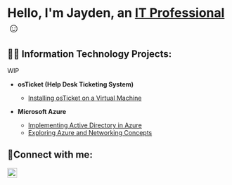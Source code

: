 <h1>Hello, I'm Jayden, an <a href="https://linkedin.com/in/jayden-colon-68a3a626b">IT Professional</a>☺</h1>

<h2>👨‍💻 Information Technology Projects:</h2> WIP

- <b>osTicket (Help Desk Ticketing System)</b>
  - <a href="https://github.com/JayReyColon/osticket-prereqs"> Installing osTicket on a Virtual Machine </a>

- <b>Microsoft Azure</b>
  - <a href="https://github.com/JayReyColon/Implementing-Active-Directory-in-Azure"> Implementing Active Directory in Azure </a>
  - <a href="https://github.com/JayReyColon/Exploring-Azure-and-Networking-Concepts"> Exploring Azure and Networking Concepts </a>

<h2>🤳Connect with me:</h2>

[<img align="left" alt="Jayden | LinkedIn" width="22px" src="https://cdn.jsdelivr.net/npm/simple-icons@v3/icons/linkedin.svg" />][linkedin]

[linkedin]: https://linkedin.com/in/jayden-colon-68a3a626b
